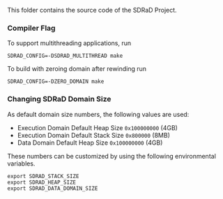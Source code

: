 
This folder contains the source code of the SDRaD Project.

### Compiler Flag

To support multithreading applications, run
```
SDRAD_CONFIG=-DSDRAD_MULTITHREAD make
```

To build with zeroing domain after rewinding  run 
```
SDRAD_CONFIG=-DZERO_DOMAIN make
```

### Changing SDRaD Domain Size
As default domain size numbers, the following values are used: 

* Execution Domain Default Heap Size `0x100000000` (4GB) 
* Execution Domain Default Stack Size `0x800000` (8MB) 
* Data Domain Default Heap Size `0x100000000` (4GB)  

These numbers can be customized by using the following environmental variables.

```
export SDRAD_STACK_SIZE
export SDRAD_HEAP_SIZE 
export SDRAD_DATA_DOMAIN_SIZE
```





